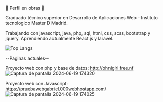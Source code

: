 🚧 Perfil en obras 🚧

Graduado técnico superior en Desarrollo de Aplicaciones Web - Instituto tecnologico Master D Madrid.

Trabajando con javascript, java, php, sql, html, css, scss, bootstrap y jquery.
Aprendiendo actualmente React.js y laravel.

![Top Langs](https://github-readme-stats.vercel.app/api/top-langs/?username=SkynoDore&layout=compact)

--Paginas actuales--

Proyecto web con php y base de datos: 
http://ohnigiri.free.nf 
![Captura de pantalla 2024-06-19 174320](https://github.com/SkynoDore/SkynoDore/assets/40807192/146f4589-0b09-48f4-8374-520f7a933499)



Proyecto web con Javascript: 
https://pruebawebgabriel.000webhostapp.com/
![Captura de pantalla 2024-06-19 174025](https://github.com/SkynoDore/SkynoDore/assets/40807192/e738de2d-a34c-447f-9ef4-5d68177c3928)

